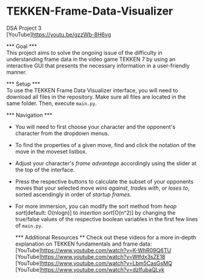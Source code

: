 # TEKKEN-Frame-Data-Visualizer
DSA Project 3  
[YouTube]https://youtu.be/gzzWb-8H6vg  

*** Goal ***  
This project aims to solve the ongoing issue of the difficulty in understanding frame data in the video game TEKKEN 7 
by using an interactive GUI that presents the necessary information in a user-friendly manner.  

*** Setup ***  
To use the TEKKEN Frame Data Visualizer interface, you will need to download all files in the repository.
Make sure all files are located in the same folder. Then, execute ```main.py```.

*** Navigation ***  
- You will need to first choose your character and the opponent's character from the dropdown menus.
- To find the properties of a given move, find and click the notation of the move in the moveset listbox.
- Adjust your character's *frame advantage* accordingly using the slider at the top of the interface.
- Press the respective buttons to calculate the subset of your opponents moves that your selected move
  *wins against*, *trades with*, or *loses to*, sorted ascendingly in order of *startup frames*.
- For more immersion, you can modify the sort method from *heap sort*[default: O(nlogn)] to *insertion sort*[O(n^2)]
  by changing the true/false values of the respective boolean variables in the first few lines of ```main.py```.
  
  *** Additional Resources **
Check out these videos for a more in-depth explanation on TEKKEN fundamentals and frame data:  
[YouTube]https://www.youtube.com/watch?v=K-WhR09Q6TU
[YouTube]https://www.youtube.com/watch?v=Wtfdx3sZE18
[YouTube]https://www.youtube.com/watch?v=Lbm5CasGsMQ
[YouTube]https://www.youtube.com/watch?v=dzIfubaQLyk
